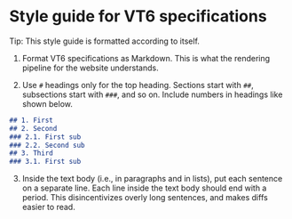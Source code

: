 # Style guide for VT6 specifications

Tip: This style guide is formatted according to itself.

1. Format VT6 specifications as Markdown.
   This is what the rendering pipeline for the website understands.

2. Use `#` headings only for the top heading.
   Sections start with `##`, subsections start with `###`, and so on.
   Include numbers in headings like shown below.

```markdown
## 1. First
## 2. Second
### 2.1. First sub
### 2.2. Second sub
## 3. Third
### 3.1. First sub
```

3. Inside the text body (i.e., in paragraphs and in lists), put each sentence on a separate line.
   Each line inside the text body should end with a period.
   This disincentivizes overly long sentences, and makes diffs easier to read.
